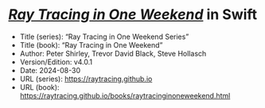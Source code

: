 # [_Ray Tracing in One Weekend_](https://raytracing.github.io/books/RayTracingInOneWeekend.html) in Swift

- Title (series): “Ray Tracing in One Weekend Series”
- Title (book): “Ray Tracing in One Weekend”
- Author: Peter Shirley, Trevor David Black, Steve Hollasch
- Version/Edition: v4.0.1
- Date: 2024-08-30
- URL (series): https://raytracing.github.io
- URL (book): https://raytracing.github.io/books/raytracinginoneweekend.html
